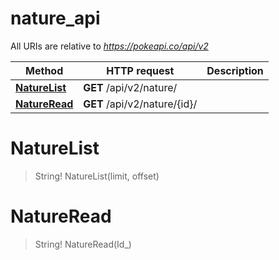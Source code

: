 # nature_api

All URIs are relative to *https://pokeapi.co/api/v2*

Method | HTTP request | Description
------------- | ------------- | -------------
[**NatureList**](nature_api.md#NatureList) | **GET** /api/v2/nature/ | 
[**NatureRead**](nature_api.md#NatureRead) | **GET** /api/v2/nature/{id}/ | 


<a name="NatureList"></a>
# **NatureList**
> String! NatureList(limit, offset)


<a name="NatureRead"></a>
# **NatureRead**
> String! NatureRead(Id_)


